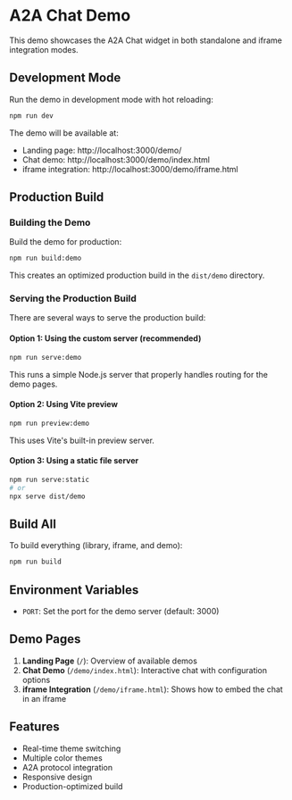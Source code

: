 # A2A Chat Demo

This demo showcases the A2A Chat widget in both standalone and iframe integration modes.

## Development Mode

Run the demo in development mode with hot reloading:

```bash
npm run dev
```

The demo will be available at:
- Landing page: http://localhost:3000/demo/
- Chat demo: http://localhost:3000/demo/index.html
- iframe integration: http://localhost:3000/demo/iframe.html

## Production Build

### Building the Demo

Build the demo for production:

```bash
npm run build:demo
```

This creates an optimized production build in the `dist/demo` directory.

### Serving the Production Build

There are several ways to serve the production build:

#### Option 1: Using the custom server (recommended)

```bash
npm run serve:demo
```

This runs a simple Node.js server that properly handles routing for the demo pages.

#### Option 2: Using Vite preview

```bash
npm run preview:demo
```

This uses Vite's built-in preview server.

#### Option 3: Using a static file server

```bash
npm run serve:static
# or
npx serve dist/demo
```

## Build All

To build everything (library, iframe, and demo):

```bash
npm run build
```

## Environment Variables

- `PORT`: Set the port for the demo server (default: 3000)

## Demo Pages

1. **Landing Page** (`/`): Overview of available demos
2. **Chat Demo** (`/demo/index.html`): Interactive chat with configuration options
3. **iframe Integration** (`/demo/iframe.html`): Shows how to embed the chat in an iframe

## Features

- Real-time theme switching
- Multiple color themes
- A2A protocol integration
- Responsive design
- Production-optimized build
